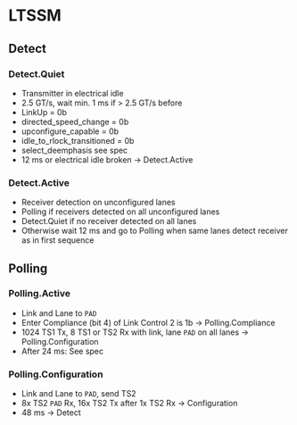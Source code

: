 # LTSSM
## Detect
### Detect.Quiet
- Transmitter in electrical idle
- 2.5 GT/s, wait min. 1 ms if > 2.5 GT/s before
- LinkUp = 0b
- directed_speed_change = 0b
- upconfigure_capable = 0b
- idle_to_rlock_transitioned = 0b
- select_deemphasis see spec
- 12 ms or electrical idle broken -> Detect.Active

### Detect.Active
- Receiver detection on unconfigured lanes
- Polling if receivers detected on all unconfigured lanes
- Detect.Quiet if no receiver detected on all lanes
- Otherwise wait 12 ms and go to Polling when same lanes detect receiver as in first sequence

## Polling
### Polling.Active
- Link and Lane to `PAD`
- Enter Compliance (bit 4) of Link Control 2 is 1b -> Polling.Compliance
- 1024 TS1 Tx, 8 TS1 or TS2 Rx with link, lane `PAD` on all lanes -> Polling.Configuration
- After 24 ms: See spec

### Polling.Configuration
- Link and Lane to `PAD`, send TS2
- 8x TS2 `PAD` Rx, 16x TS2 Tx after 1x TS2 Rx -> Configuration
- 48 ms -> Detect